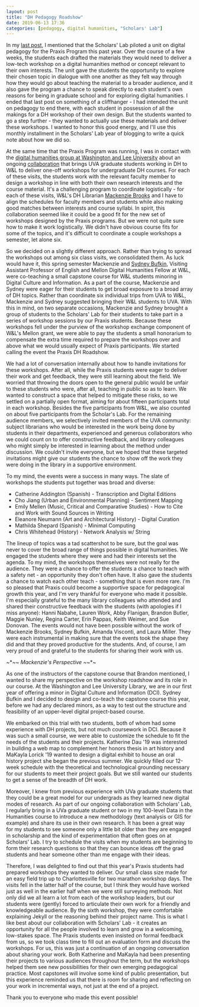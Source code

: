 ```yaml
---
layout: post
title: "DH Pedagogy Roadshow"
date: 2019-06-13 17:36
categories: [pedagogy, digital humanities, "Scholars' Lab"]
---
```

In my [last post](http://walshbr.com/blog/a-praxis-oriented-introduction-to-digital-pedagogy/), I mentioned that the Scholars' Lab piloted a unit on digital pedagogy for the Praxis Program this past year. Over the course of a few weeks, the students each drafted the materials they would need to deliver a low-tech workshop on a digital humanities method or concept relevant to their own interests. The unit gave the students the opportunity to explore their chosen topic in dialogue with one another as they felt way through how they would go about teaching the material to a broader audience, and it also gave the program a chance to speak directly to each student's own reasons for being in graduate school and for exploring digital humanities. I ended that last post on something of a cliffhanger - I had intended the unit on pedagogy to end there, with each student in possession of all the makings for a DH workshop of their own design. But the students wanted to go a step further - they wanted to actually use these materials and deliver these workshops. I wanted to honor this good energy, and I'll use this monthly installment in the Scholars' Lab year of blogging to write a quick note about how we did so.

At the same time that the Praxis Program was running, I was in contact with the [digital humanities group at Washington and Lee University](http://digitalhumanities.wlu.edu) about an ongoing [collaboration](https://github.com/wludh/research-one-collab/blob/master/wlu-faculty.md) that brings UVA graduate students working in DH to W&L to deliver one-off workshops for undergraduate DH courses. For each of these visits, the students work with the relevant faculty member to design a workshop in line with both their own research interests and the course material. It's a challenging program to coordinate logistically - for each of these visits, W&L's DH Librarian [Mackenzie Brooks](https://mackenziekbrooks.info) and I have to align the schedules for faculty members and students while also making good matches between interests and course syllabi. In spirit, this collaboration seemed like it could be a good fit for the new set of workshops designed by the Praxis programs. But we were not quite sure how to make it work logistically. We didn't have obvious course fits for some of the topics, and it's difficult to coordinate a couple workshops a semester, let alone six.

So we decided on a slightly different approach. Rather than trying to spread the workshops out among six class visits, we consolidated them. As luck would have it, this spring semester Mackenzie and [Sydney Bufkin](https://www.sydneybufkin.com/), Visiting Assistant Professor of English and Mellon Digital Humanities Fellow at W&L, were co-teaching a small capstone course for W&L students minoring in Digital Culture and Information. As a part of the course, Mackenzie and Sydney were eager for their students to get broad exposure to a broad array of DH topics. Rather than coordinate six individual trips from UVA to W&L, Mackenzie and Sydney suggested bringing their W&L students to UVA. With this in mind, on two separate occasions, Mackenzie and Sydney brought a group of students to the Scholars' Lab for their students to take part in a series of workshop sessions by our Praxis students. Because these workshops fell under the purview of the workshop exchange component of W&L's Mellon grant, we were able to pay the students a small honorarium to compensate the extra time required to prepare the workshops over and above what we would usually expect of Praxis participants. We started calling the event the Praxis DH Roadshow.

We had a lot of conversation internally about how to handle invitations for these workshops. After all, while the Praxis students were eager to deliver their work and get feedback, they were still learning about the field. We worried that throwing the doors open to the general public would be unfair to these students who were, after all, teaching in public so as to learn. We wanted to construct a space that helped to mitigate these risks, so we settled on a partially open format, aiming for about fifteen participants total in each workshop. Besides the five participants from W&L, we also counted on about five participants from the Scholar's Lab. For the remaining audience members, we selectively invited members of the UVA community: subject librarians who would be interested in the work being done by students in their departments, experienced and generous collaborators who we could count on to offer constructive feedback, and library colleagues who might simply be interested in learning about the method under discussion. We couldn't invite everyone, but we hoped that these targeted invitations might give our students the chance to show off the work they were doing in the library in a supportive environment.

To my mind, the events were a success in many ways. The slate of workshops the students put together was broad and diverse:

* Catherine Addington (Spanish) - Transcription and Digital Editions
* Cho Jiang (Urban and Environmental Planning) - Sentiment Mapping
* Emily Mellen (Music, Critical and Comparative Studies) - How to Cite and Work with Sound Sources in Writing
* Eleanore Neumann (Art and Architectural History) - Digital Curation
* Mathilda Shepard (Spanish) - Minimal Computing
* Chris Whitehead (History) - Network Analysis w/ String

The lineup of topics was a tad scattershot to be sure, but the goal was never to cover the broad range of things possible in digital humanities. We engaged the students where they were and had their interests set the agenda. To my mind, the workshops themselves were not really for the audience. They were a chance to offer the students a chance to teach with a safety net - an opportunity they don't often have. It also gave the students a chance to watch each other teach - something that is even more rare. I'm so pleased that Praxis could become a supportive space for pedagogical growth this year, and I'm very thankful for everyone who made it possible. I'm especially grateful to the many library colleagues who attended and shared their constructive feedback with the students (with apologies if I miss anyone): Hanni Nabahe, Lauren Work, Abby Flanigan, Brandon Butler, Maggie Nunley, Regina Carter, Erin Pappas, Keith Weimer, and Sue Donovan. The events would not have been possible without the work of Mackenzie Brooks, Sydney Bufkin, Amanda Visconti, and Laura Miller. They were each instrumental in making sure that the events took the shape they did and that they proved productive for the students. And, of course, I am very proud of and grateful to the students for sharing their work with us.

~*~*~ Mackenzie's Perspective ~*~*~

As one of the instructors of the capstone course that Brandon mentioned, I wanted to share my perspective on the workshop roadshow and its role in our course. At the Washington and Lee University Library, we are in our first year of offering a minor in Digital Culture and Information (DCI). Sydney Bufkin and I decided to design and co-teach the capstone course this year, before we had any declared minors, as a way to test out the structure and feasibility of an upper-level digital project-based course. 

We embarked on this trial with two students, both of whom had some experience with DH projects, but not much coursework in DCI. Because it was such a small course, we were able to customize the schedule to fit the needs of the students and their projects. Katherine Dau '19 was interested in building a web map to complement her honors thesis in art history and MaKayla Lorick '19 wanted to design a digital exhibit to house an oral history project she began the previous summer. We quickly filled our 12-week schedule with the theoretical and technological grounding necessary for our students to meet their project goals. But we still wanted our students to get a sense of the breadth of DH work. 

Moreover, I knew from previous experience with UVa graduate students that they could be a great model for our undergrads as they learned new digital modes of research. As part of our ongoing collaboration with Scholars' Lab, I regularly bring in a UVa graduate student or two in my 100-level Data in the Humanities course to introduce a new methodology (text analysis or GIS for example) and share its use in their own research. It has been a great way for my students to see someone only a little bit older than they are engaged in scholarship and the kind of experimentation that often goes on at Scholars' Lab. I try to schedule the visits when my students are beginning to form their research questions so that they can bounce ideas off the grad students and hear someone other than me engage with their ideas.

Therefore, I was delighted to find out that this year's Praxis students had prepared workshops they wanted to deliver. Our small class size made for an easy field trip up to Charlottesville for two marathon workshop days. The visits fell in the latter half of the course, but I think they would have worked just as well in the earlier half when we were still surveying methods. Not only did we all learn a lot from each of the workshop leaders, but our students were (gently) forced to articulate their own work for a friendly and knowledgeable audience. By the sixth workshop, they were comfortable explaining Jekyll or the reasoning behind their project name. This is what I like best about our collaboration with Scholars' Lab - it creates an opportunity for all the people involved to learn and grow in a welcoming, low-stakes space. The Praxis students even insisted on formal feedback from us, so we took class time to fill out an evaluation form and discuss the workshops. For us, this was just a continuation of an ongoing conversation about sharing your work. Both Katherine and MaKayla had been presenting their projects to various audiences throughout the term, but the workshops helped them see new possibilities for their own emerging pedagogical practice. Most capstones will involve some kind of public presentation, but this experience reminded us that there is room for sharing and reflecting on your work in incremental ways, not just at the end of a project.  

Thank you to everyone who made this event possible! 
